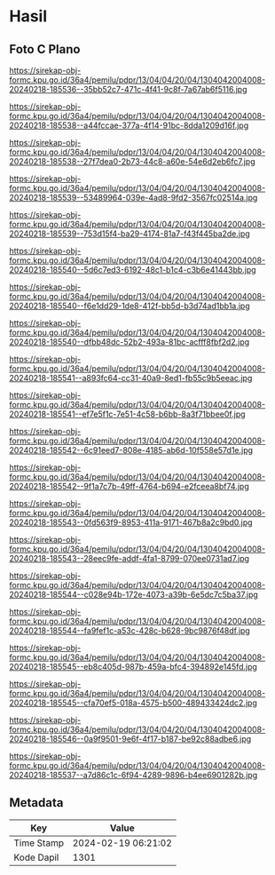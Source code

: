 # Hasil

## Foto C Plano

https://sirekap-obj-formc.kpu.go.id/36a4/pemilu/pdpr/13/04/04/20/04/1304042004008-20240218-185536--35bb52c7-471c-4f41-9c8f-7a67ab6f5116.jpg

https://sirekap-obj-formc.kpu.go.id/36a4/pemilu/pdpr/13/04/04/20/04/1304042004008-20240218-185538--a44fccae-377a-4f14-91bc-8dda1209d16f.jpg

https://sirekap-obj-formc.kpu.go.id/36a4/pemilu/pdpr/13/04/04/20/04/1304042004008-20240218-185538--27f7dea0-2b73-44c8-a60e-54e6d2eb6fc7.jpg

https://sirekap-obj-formc.kpu.go.id/36a4/pemilu/pdpr/13/04/04/20/04/1304042004008-20240218-185539--53489964-039e-4ad8-9fd2-3567fc02514a.jpg

https://sirekap-obj-formc.kpu.go.id/36a4/pemilu/pdpr/13/04/04/20/04/1304042004008-20240218-185539--753d15f4-ba29-4174-81a7-f43f445ba2de.jpg

https://sirekap-obj-formc.kpu.go.id/36a4/pemilu/pdpr/13/04/04/20/04/1304042004008-20240218-185540--5d6c7ed3-6192-48c1-b1c4-c3b6e41443bb.jpg

https://sirekap-obj-formc.kpu.go.id/36a4/pemilu/pdpr/13/04/04/20/04/1304042004008-20240218-185540--f6e1dd29-1de8-412f-bb5d-b3d74ad1bb1a.jpg

https://sirekap-obj-formc.kpu.go.id/36a4/pemilu/pdpr/13/04/04/20/04/1304042004008-20240218-185540--dfbb48dc-52b2-493a-81bc-acfff8fbf2d2.jpg

https://sirekap-obj-formc.kpu.go.id/36a4/pemilu/pdpr/13/04/04/20/04/1304042004008-20240218-185541--a893fc64-cc31-40a9-8ed1-fb55c9b5eeac.jpg

https://sirekap-obj-formc.kpu.go.id/36a4/pemilu/pdpr/13/04/04/20/04/1304042004008-20240218-185541--ef7e5f1c-7e51-4c58-b6bb-8a3f71bbee0f.jpg

https://sirekap-obj-formc.kpu.go.id/36a4/pemilu/pdpr/13/04/04/20/04/1304042004008-20240218-185542--6c91eed7-808e-4185-ab6d-10f558e57d1e.jpg

https://sirekap-obj-formc.kpu.go.id/36a4/pemilu/pdpr/13/04/04/20/04/1304042004008-20240218-185542--9f1a7c7b-49ff-4764-b694-e2fceea8bf74.jpg

https://sirekap-obj-formc.kpu.go.id/36a4/pemilu/pdpr/13/04/04/20/04/1304042004008-20240218-185543--0fd563f9-8953-411a-9171-467b8a2c9bd0.jpg

https://sirekap-obj-formc.kpu.go.id/36a4/pemilu/pdpr/13/04/04/20/04/1304042004008-20240218-185543--28eec9fe-addf-4fa1-8799-070ee0731ad7.jpg

https://sirekap-obj-formc.kpu.go.id/36a4/pemilu/pdpr/13/04/04/20/04/1304042004008-20240218-185544--c028e94b-172e-4073-a39b-6e5dc7c5ba37.jpg

https://sirekap-obj-formc.kpu.go.id/36a4/pemilu/pdpr/13/04/04/20/04/1304042004008-20240218-185544--fa9fef1c-a53c-428c-b628-9bc9876f48df.jpg

https://sirekap-obj-formc.kpu.go.id/36a4/pemilu/pdpr/13/04/04/20/04/1304042004008-20240218-185545--eb8c405d-987b-459a-bfc4-394892e145fd.jpg

https://sirekap-obj-formc.kpu.go.id/36a4/pemilu/pdpr/13/04/04/20/04/1304042004008-20240218-185545--cfa70ef5-018a-4575-b500-489433424dc2.jpg

https://sirekap-obj-formc.kpu.go.id/36a4/pemilu/pdpr/13/04/04/20/04/1304042004008-20240218-185546--0a9f9501-9e6f-4f17-b187-be92c88adbe6.jpg

https://sirekap-obj-formc.kpu.go.id/36a4/pemilu/pdpr/13/04/04/20/04/1304042004008-20240218-185537--a7d86c1c-6f94-4289-9896-b4ee6901282b.jpg


## Metadata

| Key        | Value               |
| ---------- | ------------------- |
| Time Stamp | 2024-02-19 06:21:02 |
| Kode Dapil | 1301                |



